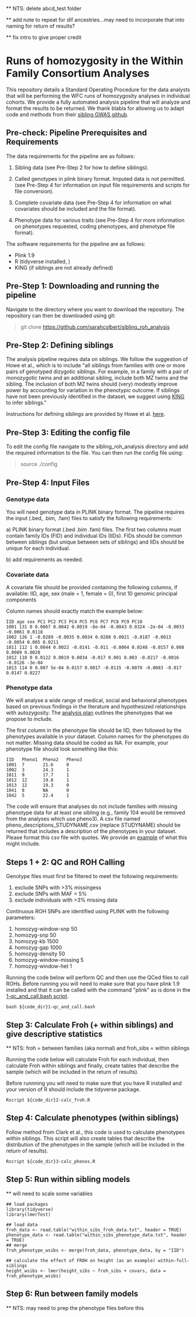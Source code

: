 ** NTS: delete abcd_test folder

** add note to repeat for dif ancestries...may need to incorporate that into naming for return of results?

** fix intro to give proper credit


# Runs of homozygosity in the Within Family Consortium Analyses
This repository details a Standard Operating Procedure for the data analysts that will be performing the WFC runs of homozygosity analyses in individual cohorts. We provide a fully automated analysis pipeline that will analyze and format the results to be returned. We thank blabla for allowing us to adapt code and methods from their [sibling GWAS github](https://github.com/LaurenceHowe/SiblingGWAS).


## Pre-check: Pipeline Prerequisites and Requirements
The data requirements for the pipeline are as follows:

1) Sibling data (see Pre-Step 2 for how to define siblings).

2) Called genotypes in plink binary format. Imputed data is not permitted. (see Pre-Step 4 for information on input file requirements and scripts for file conversion).

3) Complete covariate data (see Pre-Step 4 for information on what covariates should be included and the file format).

4) Phenotype data for various traits (see Pre-Step 4 for more information on phenotypes requested, coding phenotypes, and phenotype file format).

The software requirements for the pipeline are as follows:

* Plink 1.9
* R (tidyverse installed, )
* KING (if siblings are not already defined)

## Pre-Step 1: Downloading and running the pipeline

Navigate to the directory where you want to download the repository. The repository can then be downloaded using git: <br>
> git clone https://github.com/sarahcolbert/sibling_roh_analysis <br>


## Pre-Step 2: Defining siblings
The analysis pipeline requires data on siblings. We follow the suggestion of Howe et al., which is to include "all siblings from families with one or more pairs of genotyped dizygotic siblings. For example, in a family with a pair of monozygotic twins and an additional sibling, include both MZ twins and the sibling. The inclusion of both MZ twins should (very) modestly improve power by accounting for variation in the phenotypic outcome. If siblings have not been previously identified in the dataset, we suggest using [KING](https://www.kingrelatedness.com/) to infer siblings."

Instructions for defining siblings are provided by Howe et al. [here](https://github.com/LaurenceHowe/SiblingGWAS/wiki/0.1_Siblings).

## Pre-Step 3: Editing the config file
To edit the config file navigate to the sibling_roh_analysis directory and add the required information to the file. You can then run the config file using:  <br>
> source ./config <br>

## Pre-Step 4: Input Files
### Genotype data
You will need genotype data in PLINK binary format. The pipeline requires the input (.bed, .bim, .fam) files to satisfy the following requirements:

a) PLINK binary format (.bed .bim .fam) files. The first two columns must contain family IDs (FID) and individual IDs (IIDs). FIDs should be common between siblings (but unique between sets of siblings) and IIDs should be unique for each individual.

b) add requirements as needed.

### Covariate data
A covariate file should be provided containing the following columns, if available:
IID, age, sex (male = 1, female = 0), first 10 genomic principal components

Column names should exactly match the example below:

```
IID age sex PC1 PC2 PC3 PC4 PC5 PC6 PC7 PC8 PC9 PC10 
1001 131 0 0.0067 0.0042 0.0019 -8e-04 -0.0043 0.0324 -2e-04 -0.0033 -0.0061 0.0118 
1002 126 1 -0.0289 -0.0035 0.0034 0.0288 0.0021 -0.0187 -0.0013 -0.0054 0.005 0.0211 
1011 112 1 0.0044 0.0022 -0.0141 -0.011 -0.0064 0.0248 -0.0157 0.008 0.0089 0.0028 
1012 118 0 0.0122 0.0019 0.0034 -0.017 0.001 0.003 -0.0217 -0.0016 -0.0126 -3e-04 
1013 114 0 0.007 5e-04 0.0157 0.0017 -0.0115 -0.0079 -0.0083 -0.017 0.0147 0.0227 
```

### Phenotype data 
We will analyse a wide range of medical, social and behavioral phenotypes based on previous findings in the literature and hypothesized relationships with autozygosity. The [analysis plan](https://docs.google.com/document/d/1weNXniAY8X03ZYm1k-TmZqH4j4h7vloHl_meiSpceII/edit#bookmark=id.nu9tiucjoq87) outlines the phenotypes that we propose to include.  

The first column in the phenotype file should be IID, then followed by the phenotypes available in your dataset. Column names for the phenotypes do not matter. Missing data should be coded as NA. For example, your phenotype file should look something like this:

```
IID   Pheno1  Pheno2   Pheno3
1001  7       21.6     0
1002  3       24.3     1
1011  9       17.7     1
1012  12      19.8     1
1013  12      19.3     0
1041  8       NA       0
1042  5       22.4     1
```

The code will ensure that analyses do not include families with missing phenotype data for at least one sibling (e.g., family 104 would be removed from the analyses which use pheno3). A csv file named pheno_descriptions_STUDYNAME.csv (replace STUDYNAME) should be returned that includes a description of the phenotypes in your dataset. Please format this csv file with quotes. We provide an [example](https://github.com/sarahcolbert/sibling_roh_analysis/blob/main/pheno_descriptions_STUDYNAME.csv) of what this might include. 


## Steps 1 + 2: QC and ROH Calling
Genotype files must first be filtered to meet the following requirements:
1) exclude SNPs with >3% missingess
2) exclude SNPs with MAF < 5% 
3) exclude individuals with >3% missing data

Continuous ROH SNPs are identified using PLINK with the following parameters:
1) homozyg-window-snp 50
2) homozyg-snp 50
3) homozyg-kb 1500
4) homozyg-gap 1000
5) homozyg-density 50
6) homozyg-window-missing 5
7) homozyg-window-het 1

Running the code below will perform QC and then use the QCed files to call ROHs.
Before running you will need to make sure that you have plink 1.9 installed and that it can be called with the command "plink" as is done in the [1-qc_and_call.bash script](https://github.com/sarahcolbert/sibling_roh_analysis/blob/main/code/1-qc_and_call.bash).

```
bash ${code_dir}1-qc_and_call.bash
```

## Step 3: Calculate Froh (+ within siblings) and give descriptive statistics

** NTS: froh = between families (aka normal) and froh_sibs = within siblings

Running the code below will calculate Froh for each individual, then calculate Froh within siblings and finally, create tables that describe the sample (which will be included in the return of results).

Before runnning you will need to make sure that you have R installed and your version of R should include the tidyverse package.

```
Rscript ${code_dir}2-calc_froh.R
```

## Step 4: Calculate phenotypes (within siblings)
Follow method from Clark et al., this code is used to calculate phenotypes within siblings. This script will also create tables that describe the distribution of the phenotypes in the sample (which will be included in the return of results). 

```
Rscript ${code_dir}3-calc_phenos.R
```

## Step 5: Run within sibling models

** will need to scale some variables

```
## load packages
library(tidyverse)
library(lmerTest)

## load data
froh_data <- read.table("within_sibs_froh_data.txt", header = TRUE)
phenotype_data <- read.table("within_sibs_phenotype_data.txt", header = TRUE)
## merge
froh_phenotype_wsibs <- merge(froh_data, phenotype_data, by = "IID")

## calculate the effect of FROH on height (as an example) within-full-siblings
height_wsibs <- lmer(height_sibs ~ froh_sibs + covars, data = froh_phenotype_wsibs)
```

## Step 6: Run between family models

** NTS: may need to prep the phenotype files before this
